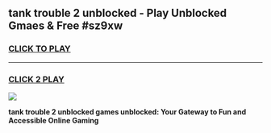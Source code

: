 
## tank trouble 2 unblocked - Play Unblocked Gmaes & Free #sz9xw
<h3>
<a href="https://news.freeplayer.one?title=tank_trouble_2_unblocked&ref=03M">CLICK TO PLAY</a></h3>
<hr>

<h3>
<a href="https://news.freeplayer.one?title=tank_trouble_2_unblocked&ref=03M">CLICK 2 PLAY</a>
  
</h3>

<a href="https://news.freeplayer.one?title=tank_trouble_2_unblocked&ref=03M"><img src="https://clearcache.store/games.png"></a>


**tank trouble 2 unblocked games unblocked: Your Gateway to Fun and Accessible Online Gaming**
